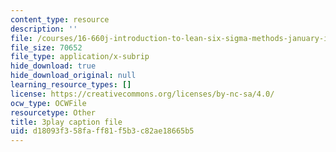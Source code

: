 ```yaml
---
content_type: resource
description: ''
file: /courses/16-660j-introduction-to-lean-six-sigma-methods-january-iap-2012/d18093f358faff81f5b3c82ae18665b5_pfZ6CTEPc9s.srt
file_size: 70652
file_type: application/x-subrip
hide_download: true
hide_download_original: null
learning_resource_types: []
license: https://creativecommons.org/licenses/by-nc-sa/4.0/
ocw_type: OCWFile
resourcetype: Other
title: 3play caption file
uid: d18093f3-58fa-ff81-f5b3-c82ae18665b5
---
```

